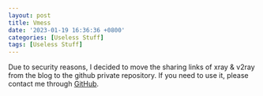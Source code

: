 ```yaml
---
layout: post
title: Vmess
date: '2023-01-19 16:36:36 +0800'
categories: [Useless Stuff]
tags: [Useless Stuff]
---
```


Due to security reasons, I decided to move the sharing links of xray & v2ray from the blog to the github private repository. If you need to use it, please contact me through [GitHub](https://github.com/Nov4ou).
